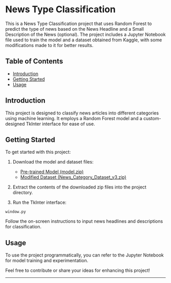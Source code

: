 # News Type Classification

This is a News Type Classification project that uses Random Forest to predict the type of news based on the News Headline and a Small Description of the News (optional). The project includes a Jupyter Notebook file used to train the model and a dataset obtained from Kaggle, with some modifications made to it for better results.

## Table of Contents

- [Introduction](#introduction)
- [Getting Started](#getting-started)
- [Usage](#usage)

## Introduction

This project is designed to classify news articles into different categories using machine learning. It employs a Random Forest model and a custom-designed TkInter interface for ease of use.

## Getting Started

To get started with this project:

1. Download the model and dataset files:

   - [Pre-trained Model (model.zip)](https://drive.google.com/file/d/1S-ZvYUHOhDHddfgD_7xgEkQEqI1txr9S/view?usp=sharing)
   - [Modified Dataset (News_Category_Dataset_v3.zip)](https://drive.google.com/file/d/1cdygtFDLhNy3N60_7KlrgwyKZlh3Bt2Y/view?usp=sharing)

2. Extract the contents of the downloaded zip files into the project directory.

3. Run the TkInter interface:

```shell
window.py
```

Follow the on-screen instructions to input news headlines and descriptions for classification.

## Usage

To use the project programmatically, you can refer to the Jupyter Notebook for model training and experimentation.

Feel free to contribute or share your ideas for enhancing this project!

---
